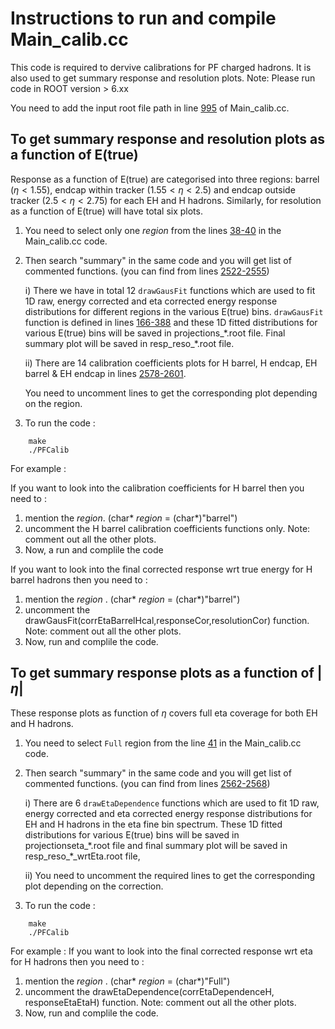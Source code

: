 # Instructions to run and compile Main_calib.cc

This code is required to dervive calibrations for PF charged hadrons. It is also used to get summary response and resolution plots.
Note: Please run code in ROOT version > 6.xx

You need to add the input root file path in line [995](https://github.com/bkansal/PFCalibration/blob/Run3with_126XGT/PFChargedHadronAnalyzer/test/calibration_code/Main_calib.cc#L995) of Main_calib.cc.

## To get summary response and resolution plots as a function of E(true)
Response as a function of E(true) are categorised into three regions: barrel ($\eta<1.55$), endcap within tracker ($1.55<\eta<2.5$) and endcap outside tracker ($2.5<\eta<2.75$) for each EH and H hadrons. Similarly, for resolution as a function of E(true) will have total six plots.

1. You need to select only one _region_ from the lines [38-40](https://github.com/bkansal/PFCalibration/blob/Run3with_126XGT/PFChargedHadronAnalyzer/test/calibration_code/Main_calib.cc#L38-L41) in the Main_calib.cc code.

2. Then search "summary" in the same code and you will get list of commented functions. (you can find from lines [2522-2555](https://github.com/bkansal/PFCalibration/blob/Run3with_126XGT/PFChargedHadronAnalyzer/test/calibration_code/Main_calib.cc#L2522-L2555))

    i)  There we have in total 12 `drawGausFit` functions which are used to fit 1D raw, energy corrected and eta corrected energy response distributions for different regions in the various E(true) bins. `drawGausFit` function is defined in lines [166-388](https://github.com/bkansal/PFCalibration/blob/Run3with_126XGT/PFChargedHadronAnalyzer/test/calibration_code/Main_calib.cc#L167-L388) and these 1D fitted distributions for various E(true) bins will be saved in projections_$*$.root file. Final summary plot will be saved in resp_reso_$*$.root file.
    
    ii) There are 14 calibration coefficients plots for H barrel, H endcap, EH barrel & EH endcap in lines [2578-2601](https://github.com/bkansal/PFCalibration/blob/Run3with_126XGT/PFChargedHadronAnalyzer/test/calibration_code/Main_calib.cc#L2578-L2601).
    
   You need to uncomment lines to get the corresponding plot depending on the region.
 
3. To run the code : 
```
	make
	./PFCalib
```

For example :

If you want to look into the calibration coefficients for H barrel then you need to :
1. mention the _region_. (char$*$ _region_ = (char$*$)"barrel")
2. uncomment the H barrel calibration coefficients functions only.
Note: comment out all the other plots.    
3. Now, a run and complile the code

If you want to look into the final corrected response wrt true energy for H barrel hadrons then you need to :
1. mention the _region_ . (char$*$ _region_ = (char$*$)"barrel")
2. uncomment the drawGausFit(corrEtaBarrelHcal,responseCor,resolutionCor) function.
Note: comment out all the other plots.
3. Now, run and complile the code.


## To get summary response plots as a function of $|\eta|$
These response plots as function of $\eta$ covers full eta coverage for both EH and H hadrons.

1. You need to select `Full` region from the line [41](https://github.com/bkansal/PFCalibration/blob/Run3with_126XGT/PFChargedHadronAnalyzer/test/calibration_code/Main_calib.cc#L41) in the Main_calib.cc code.

2. Then search "summary" in the same code and you will get list of commented functions. (you can find from lines [2562-2568](https://github.com/bkansal/PFCalibration/blob/Run3with_126XGT/PFChargedHadronAnalyzer/test/calibration_code/Main_calib.cc#L2562-L2568))
    
    i)  There are 6 `drawEtaDependence` functions which are used to fit 1D raw, energy corrected and eta corrected energy response distributions for EH and H hadrons in the eta fine bin spectrum. These 1D fitted distributions for various E(true) bins will be saved in projectionseta_$*$.root file and final summary plot will be saved in resp_reso_$*$_wrtEta.root file,

    ii) You need to uncomment the required lines to get the corresponding plot depending on the correction.

3. To run the code :
```
   	make
	./PFCalib
```

For example :
If you want to look into the final corrected response wrt eta for H hadrons then you need to :
1. mention the _region_ . (char$*$ _region_ = (char$*$)"Full")
2. uncomment the drawEtaDependence(corrEtaDependenceH, responseEtaEtaH) function.
Note: comment out all the other plots.
3. Now, run and complile the code.
